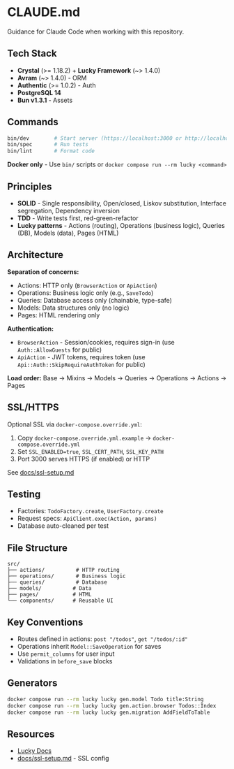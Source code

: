 # CLAUDE.md

Guidance for Claude Code when working with this repository.

## Tech Stack

- **Crystal** (>= 1.18.2) + **Lucky Framework** (~> 1.4.0)
- **Avram** (~> 1.4.0) - ORM
- **Authentic** (>= 1.0.2) - Auth
- **PostgreSQL 14**
- **Bun v1.3.1** - Assets

## Commands

```bash
bin/dev        # Start server (https://localhost:3000 or http://localhost:3000)
bin/spec       # Run tests
bin/lint       # Format code
```

**Docker only** - Use `bin/` scripts or `docker compose run --rm lucky <command>`

## Principles

- **SOLID** - Single responsibility, Open/closed, Liskov substitution, Interface segregation, Dependency inversion
- **TDD** - Write tests first, red-green-refactor
- **Lucky patterns** - Actions (routing), Operations (business logic), Queries (DB), Models (data), Pages (HTML)

## Architecture

**Separation of concerns:**
- Actions: HTTP only (`BrowserAction` or `ApiAction`)
- Operations: Business logic only (e.g., `SaveTodo`)
- Queries: Database access only (chainable, type-safe)
- Models: Data structures only (no logic)
- Pages: HTML rendering only

**Authentication:**
- `BrowserAction` - Session/cookies, requires sign-in (use `Auth::AllowGuests` for public)
- `ApiAction` - JWT tokens, requires token (use `Api::Auth::SkipRequireAuthToken` for public)

**Load order:** Base → Mixins → Models → Queries → Operations → Actions → Pages

## SSL/HTTPS

Optional SSL via `docker-compose.override.yml`:
1. Copy `docker-compose.override.yml.example` → `docker-compose.override.yml`
2. Set `SSL_ENABLED=true`, `SSL_CERT_PATH`, `SSL_KEY_PATH`
3. Port 3000 serves HTTPS (if enabled) or HTTP

See [docs/ssl-setup.md](docs/ssl-setup.md)

## Testing

- Factories: `TodoFactory.create`, `UserFactory.create`
- Request specs: `ApiClient.exec(Action, params)`
- Database auto-cleaned per test

## File Structure

```
src/
├── actions/          # HTTP routing
├── operations/       # Business logic
├── queries/          # Database
├── models/          # Data
├── pages/           # HTML
└── components/      # Reusable UI
```

## Key Conventions

- Routes defined in actions: `post "/todos"`, `get "/todos/:id"`
- Operations inherit `Model::SaveOperation` for saves
- Use `permit_columns` for user input
- Validations in `before_save` blocks

## Generators

```bash
docker compose run --rm lucky lucky gen.model Todo title:String
docker compose run --rm lucky lucky gen.action.browser Todos::Index
docker compose run --rm lucky lucky gen.migration AddFieldToTable
```

## Resources

- [Lucky Docs](https://luckyframework.org/guides/)
- [docs/ssl-setup.md](docs/ssl-setup.md) - SSL config
